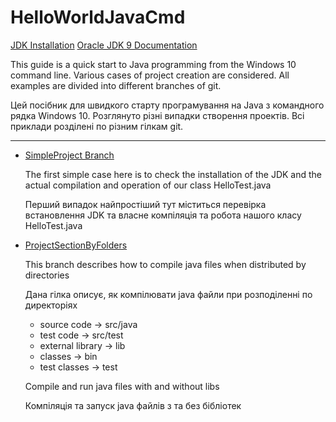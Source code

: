 ﻿# HelloWorldJavaCmd
 [JDK Installation](https://docs.oracle.com/javase/webdesign/pubs8/im/a.gif)
 [Oracle JDK 9 Documentation](https://docs.oracle.com/javase/9/tools/javac.htm#JSWOR627)
 


This guide is a quick start to Java programming from the Windows 10 command line.
Various cases of project creation are considered.
All examples are divided into different branches of git.

Цей посібник для швидкого старту програмування на Java з командного рядка Windows 10.
Розглянуто різні випадки створення проектів.
Всі приклади розділені по різним гілкам git.



---
- [SimpleProject Branch](https://github.com/vvo12015/helloWorldJavaCmd/blob/simpleProject/README.md)

    The first simple case here is to check the installation of the JDK and the actual compilation and operation of our class HelloTest.java
    
    Перший випадок найпростіший тут міститься перевірка встановлення JDK та власне компіляція та робота нашого класу HelloTest.java
- [ProjectSectionByFolders](https://github.com/vvo12015/helloWorldJavaCmd/tree/projectSectionByFolders#readme)

    This branch describes how to compile java files when distributed by directories
    
    Дана гілка описує, як компілювати java файли при розподіленні по директоріях
    
    * source code	           	-> src/java
    * test code   		         	-> src/test
    * external library	      	-> lib
    * classes			              -> bin
    * test classes		         	-> test
    
    Compile and run java files with and without libs
    
    Компіляція та запуск java файлів з та без бібліотек
    
    
